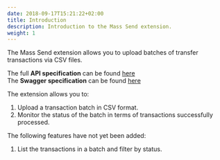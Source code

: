 ```yaml
---
date: 2018-09-17T15:21:22+02:00
title: Introduction
description: Introduction to the Mass Send extension.
weight: 1
---
```


The Mass Send extension allows you to upload batches of transfer transactions via CSV files.

<aside class="notice">
The full <strong>API specification</strong> can be found <a href="https://mass-send.services.rehive.com">here</a>
</aside>

<aside class="notice">
The <strong>Swagger specification</strong> can be found <a href="https://mass-send.services.rehive.com/swagger/">here</a>
</aside>

The extension allows you to:

1. Upload a transaction batch in CSV format.
2. Monitor the status of the batch in terms of transactions successfully processed.

<aside class="warning">
	The following features have not yet been added:
</aside>

1. List the transactions in a batch and filter by status.